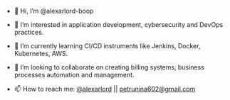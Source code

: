 - 👋 Hi, I’m @alexarlord-boop
- 👀 I’m interested in application development, cybersecurity and DevOps practices.

- 🌱 I’m currently learning CI/CD instruments like Jenkins, Docker, Kubernetes, AWS.
- 💞️ I’m looking to collaborate on creating billing systems, business processes automation and management.
- 📫 How to reach me: [@alexarlord](https://t.me/alexarlord) || petrunina602@gmail.com

